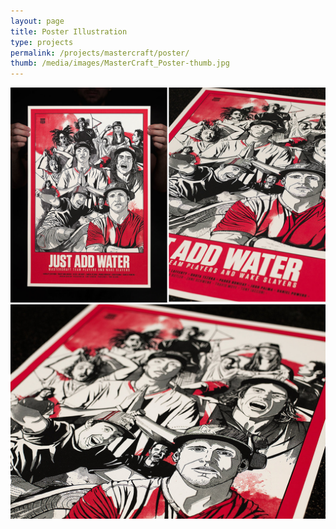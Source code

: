 ```yaml
---
layout: page
title: Poster Illustration
type: projects
permalink: /projects/mastercraft/poster/
thumb: /media/images/MasterCraft_Poster-thumb.jpg
---
```


![](/media/images/MasterCraft_Poster_1.jpg)
![](/media/images/MasterCraft_Poster_2.jpg)

